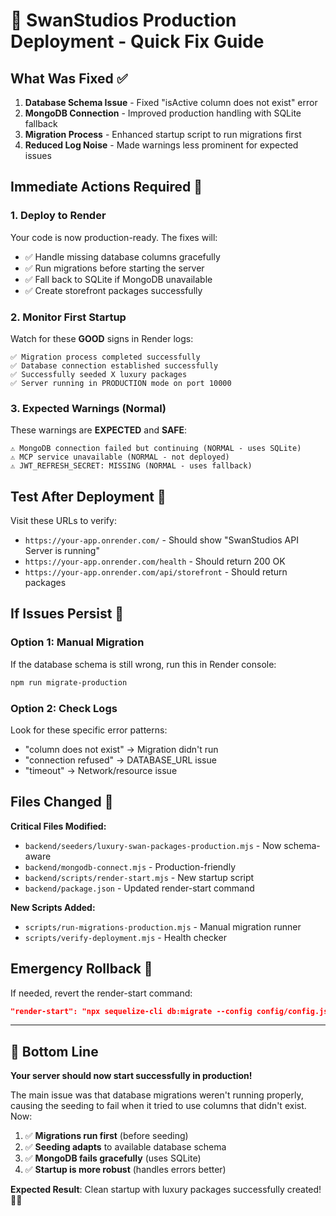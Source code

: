 # 🚀 SwanStudios Production Deployment - Quick Fix Guide

## What Was Fixed ✅

1. **Database Schema Issue** - Fixed "isActive column does not exist" error
2. **MongoDB Connection** - Improved production handling with SQLite fallback  
3. **Migration Process** - Enhanced startup script to run migrations first
4. **Reduced Log Noise** - Made warnings less prominent for expected issues

## Immediate Actions Required 🎯

### 1. Deploy to Render
Your code is now production-ready. The fixes will:
- ✅ Handle missing database columns gracefully
- ✅ Run migrations before starting the server
- ✅ Fall back to SQLite if MongoDB unavailable
- ✅ Create storefront packages successfully

### 2. Monitor First Startup
Watch for these **GOOD** signs in Render logs:
```
✅ Migration process completed successfully
✅ Database connection established successfully  
✅ Successfully seeded X luxury packages
✅ Server running in PRODUCTION mode on port 10000
```

### 3. Expected Warnings (Normal)
These warnings are **EXPECTED** and **SAFE**:
```
⚠️ MongoDB connection failed but continuing (NORMAL - uses SQLite)
⚠️ MCP service unavailable (NORMAL - not deployed)  
⚠️ JWT_REFRESH_SECRET: MISSING (NORMAL - uses fallback)
```

## Test After Deployment 🧪

Visit these URLs to verify:
- `https://your-app.onrender.com/` - Should show "SwanStudios API Server is running"
- `https://your-app.onrender.com/health` - Should return 200 OK
- `https://your-app.onrender.com/api/storefront` - Should return packages

## If Issues Persist 🔧

### Option 1: Manual Migration
If the database schema is still wrong, run this in Render console:
```bash
npm run migrate-production
```

### Option 2: Check Logs
Look for these specific error patterns:
- "column does not exist" → Migration didn't run
- "connection refused" → DATABASE_URL issue
- "timeout" → Network/resource issue

## Files Changed 📁

**Critical Files Modified:**
- `backend/seeders/luxury-swan-packages-production.mjs` - Now schema-aware
- `backend/mongodb-connect.mjs` - Production-friendly
- `backend/scripts/render-start.mjs` - New startup script
- `backend/package.json` - Updated render-start command

**New Scripts Added:**
- `scripts/run-migrations-production.mjs` - Manual migration runner
- `scripts/verify-deployment.mjs` - Health checker

## Emergency Rollback 🚨

If needed, revert the render-start command:
```json
"render-start": "npx sequelize-cli db:migrate --config config/config.js --migrations-path migrations --models-path models --env production && node scripts/adminSeeder.mjs && node server.mjs"
```

---

## 🎉 Bottom Line

**Your server should now start successfully in production!**

The main issue was that database migrations weren't running properly, causing the seeding to fail when it tried to use columns that didn't exist. Now:

1. ✅ **Migrations run first** (before seeding)
2. ✅ **Seeding adapts** to available database schema
3. ✅ **MongoDB fails gracefully** (uses SQLite)
4. ✅ **Startup is more robust** (handles errors better)

**Expected Result**: Clean startup with luxury packages successfully created! 🦢✨
